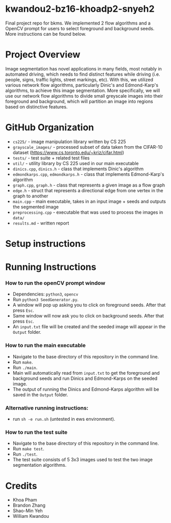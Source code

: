 # kwandou2-bz16-khoadp2-snyeh2
Final project repo for bkms. We implemented 2 flow algorithms and a OpenCV prompt for users to select foreground and background seeds. More instructions can be found below.

# Project Overview

Image segmentation has novel applications in many fields, most notably in automated driving, which needs to find distinct features while driving (i.e. people, signs, traffic lights, street markings, etc). With this, we utilized various network flow algorithms, particularly Dinic's and Edmond-Karp's algorithms, to achieve this image segmentation. More specifically, we will use our network flow algorithms to divide small greyscale images into their foreground and background, which will partition an image into regions based on distinctive features. 

# GitHub Organization
* `cs225/` - image manipulation library written by CS 225
* `grayscale_images/` - processed subset of data taken from the CIFAR-10 dataset (https://www.cs.toronto.edu/~kriz/cifar.html)
* `tests/` - test suite + related test files
* `util/` - utility library by CS 225 used in our main executable
* `dinics.cpp`, `dinics.h` - class that implements Dinic's algorithm
* `edmondkarps.cpp`, `edmondkarps.h` - class that implements Edmond-Karp's algorithm
* `graph.cpp`, `graph.h` - class that represents a given image as a flow graph
* `edge.h` - struct that represents a directional edge from one vertex in the graph to another
* `main.cpp` - main executable, takes in an input image + seeds and outputs the segmented image
* `preprocessing.cpp` - executable that was used to process the images in `data/`
* `results.md` - written report

# Setup instructions

# Running Instructions
### How to run the openCV prompt window
* Dependencies: `python3`, `opencv`
* Run `python3 SeedGenerator.py`.
* A window will pop up asking you to click on foreground seeds. After that press `Esc`.
* Same window will now ask you to click on background seeds. After that press `Esc`.
* An `input.txt` file will be created and the seeded image will appear in the `Output` folder.

### How to run the main executable
* Navigate to the base directory of this repository in the command line.
* Run `make`.
* Run `./main`.
* Main will automatically read from `input.txt` to get the foreground and background seeds and run Dinics and Edmond-Karps on the seeded image.
* The output of running the Dinics and Edmond-Karps algorithm will be saved in the `Output` folder.

### Alternative running instructions:
* run `sh -e run.sh` (untested in ews environment).

### How to run the test suite
* Navigate to the base directory of this repository in the command line.
* Run `make test`.
* Run `./test`.
* The test suite consists of 5 3x3 images used to test the two image segmentation algorithms.

# Credits
* Khoa Pham
* Brandon Zhang
* Shao-Min Yeh
* William Kwandou
